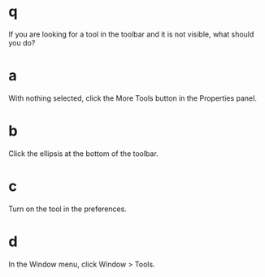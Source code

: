 # q
If you are looking for a tool in the toolbar and it is not visible, what should you do?
# a
With nothing selected, click the More Tools button in the Properties panel.
# b
Click the ellipsis at the bottom of the toolbar.
# c
Turn on the tool in the preferences.
# d
In the Window menu, click Window > Tools.